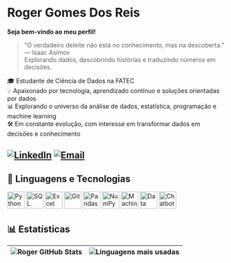 # Roger Gomes Dos Reis
**Seja bem-vindo ao meu perfil!**
> "O verdadeiro deleite não está no conhecimento, mas na descoberta." — Isaac Asimov<br>
Explorando dados, descobrindo histórias e traduzindo números em decisões.

🎓 Estudante de Ciência de Dados na FATEC<br>
💡 Apaixonado por tecnologia, aprendizado contínuo e soluções orientadas por dados<br>
📊 Explorando o universo da análise de dados, estatística, programação e machine learning<br>
🛠️ Em constante evolução, com interesse em transformar dados em decisões e conhecimento

[![LinkedIn](https://img.shields.io/badge/-LinkedIn-0A66C2?style=for-the-badge&logo=linkedin&logoColor=white)](https://www.linkedin.com/in/roger-gdreis/)
[![Email](https://img.shields.io/badge/-Email-D14836?style=for-the-badge&logo=gmail&logoColor=white)](mailto:roger.gdreis@gmail.com)
---
## 🧠 Linguagens e Tecnologias

<p align="left">
  <img src="https://cdn.jsdelivr.net/gh/devicons/devicon/icons/python/python-original.svg" alt="Python" width="40" height="40"/>
  <img src="https://img.icons8.com/ios-filled/50/4D4D4D/sql.png" alt="SQL" width="40" height="40"/>
  <img src="https://img.icons8.com/color/48/microsoft-excel-2019--v1.png" alt="Excel" width="40" height="40"/>
  <img src="https://cdn.jsdelivr.net/gh/devicons/devicon/icons/git/git-original.svg" alt="Git" width="40" height="40"/>
  <img src="https://cdn.jsdelivr.net/gh/devicons/devicon/icons/pandas/pandas-original.svg" alt="Pandas" width="40" height="40"/>
  <img src="https://cdn.jsdelivr.net/gh/devicons/devicon/icons/numpy/numpy-original.svg" alt="NumPy" width="40" height="40"/>
  <img src="https://img.icons8.com/color/48/brain.png" alt="Machine Learning" width="40" height="40"/>
  <img src="https://img.icons8.com/color/48/data-configuration.png" alt="Data Science" width="40" height="40"/>
  <img src="https://img.icons8.com/color/48/chatbot.png" alt="Chatbots" width="40" height="40"/>
</p>

## 📊 Estatísticas
| ![Roger GitHub Stats](https://github-readme-stats.vercel.app/api?username=rogergdreis&show_icons=true&theme=tokyonight&include_all_commits=true&locale=pt-br) | ![Linguagens mais usadas](https://github-readme-stats.vercel.app/api/top-langs/?username=rogergdreis&theme=tokyonight&layout=compact&custom_title=Tecnologias&langs_count=9) |
| --- | --- |
